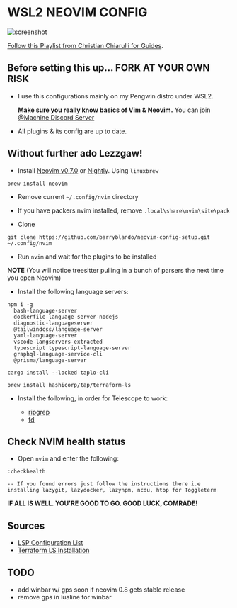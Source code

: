 # WSL2 NEOVIM CONFIG

![screenshot](https://user-images.githubusercontent.com/5582213/172284009-30bb3339-86ee-46a0-bb70-416e29c97c40.png)

[Follow this Playlist from Christian Chiarulli for Guides](https://www.youtube.com/watch?v=ctH-a-1eUME&list=PLhoH5vyxr6Qq41NFL4GvhFp-WLd5xzIzZ).

## Before setting this up... **FORK AT YOUR OWN RISK**

- I use this configurations mainly on my Pengwin distro under WSL2.

  **Make sure you really know basics of Vim & Neovim.** You can join [@Machine Discord Server](https://discord.gg/6DRHpSRe)

- All plugins & its config are up to date.

## Without further ado Lezzgaw!

- Install [Neovim v0.7.0](https://github.com/neovim/neovim/releases/tag/v0.7.0) or [Nightly](https://github.com/neovim/neovim/releases/tag/nightly). Using `linuxbrew`

```
brew install neovim
```

- Remove current `~/.config/nvim` directory
 
- If you have packers.nvim installed, remove `.local\share\nvim\site\pack`
 
- Clone
 
```
git clone https://github.com/barryblando/neovim-config-setup.git ~/.config/nvim
```

- Run `nvim` and wait for the plugins to be installed 

**NOTE** (You will notice treesitter pulling in a bunch of parsers the next time you open Neovim) 

- Install the following language servers:

```
npm i -g 
  bash-language-server
  dockerfile-language-server-nodejs
  diagnostic-languageserver
  @tailwindcss/language-server
  yaml-language-server
  vscode-langservers-extracted
  typescript typescript-language-server
  graphql-language-service-cli
  @prisma/language-server

cargo install --locked taplo-cli

brew install hashicorp/tap/terraform-ls
```

- Install the following, in order for Telescope to work:

  - [ripgrep](https://github.com/BurntSushi/ripgrep)
  - [fd](https://github.com/sharkdp/fd)

## Check NVIM health status

- Open `nvim` and enter the following:

```
:checkhealth

-- If you found errors just follow the instructions there i.e installing lazygit, lazydocker, lazynpm, ncdu, htop for Toggleterm
```

**IF ALL IS WELL. YOU'RE GOOD TO GO. GOOD LUCK, COMRADE!**

## Sources

- [LSP Configuration List](https://github.com/neovim/nvim-lspconfig/blob/master/doc/server_configurations.md)
- [Terraform LS Installation](https://github.com/hashicorp/terraform-ls/blob/main/docs/installation.md)

## TODO

- add winbar w/ gps soon if neovim 0.8 gets stable release
- remove gps in lualine for winbar 

